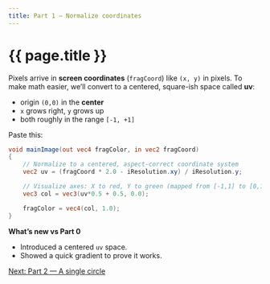 ```yaml
---
title: Part 1 — Normalize coordinates
---
```

# {{ page.title }}

Pixels arrive in **screen coordinates** (`fragCoord`) like `(x, y)` in pixels. To make math easier, we’ll convert to a centered, square-ish space called **uv**:

* origin `(0,0)` in the **center**
* `x` grows right, `y` grows up
* both roughly in the range `[-1, +1]`

Paste this:

```glsl
void mainImage(out vec4 fragColor, in vec2 fragCoord)
{
    // Normalize to a centered, aspect-correct coordinate system
    vec2 uv = (fragCoord * 2.0 - iResolution.xy) / iResolution.y;

    // Visualize axes: X to red, Y to green (mapped from [-1,1] to [0,1])
    vec3 col = vec3(uv*0.5 + 0.5, 0.0);

    fragColor = vec4(col, 1.0);
}
```

**What’s new vs Part 0**

* Introduced a centered `uv` space.
* Showed a quick gradient to prove it works.

[Next: Part 2 — A single circle](part02_single_circle.md)

